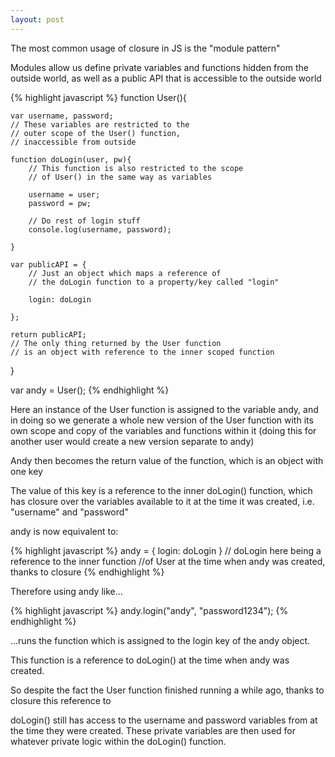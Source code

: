 ```yaml
---
layout: post
---
```


The most common usage of closure in JS is the "module pattern"

Modules allow us define private variables and functions hidden from the outside world,
as well as a public API that is accessible to the outside world

{% highlight javascript %}
function User(){

	var username, password;
	// These variables are restricted to the
	// outer scope of the User() function,
	// inaccessible from outside

	function doLogin(user, pw){ 
		// This function is also restricted to the scope
		// of User() in the same way as variables

		username = user;
		password = pw;

		// Do rest of login stuff
		console.log(username, password);

	}

	var publicAPI = { 
		// Just an object which maps a reference of
		// the doLogin function to a property/key called "login"

		login: doLogin

	};

	return publicAPI; 
	// The only thing returned by the User function
	// is an object with reference to the inner scoped function

}

var andy = User();
{% endhighlight %}

Here an instance of the User function is assigned to the variable andy, and in doing so we generate a whole new version of the User function with its own 
scope and copy of the variables and functions within it (doing this for another user would create a new version separate to andy)

Andy then becomes the return value of the function, which is an object with one key

The value of this key is a reference to the inner doLogin() function, which has closure over the variables available to it at the time it was created, i.e. "username" and "password"

andy is now equivalent to:

{% highlight javascript %}
andy = { login: doLogin } 
// doLogin here being a reference to the inner function
//of User at the time when andy was created, thanks to closure
{% endhighlight %}

Therefore using andy like...

{% highlight javascript %}
andy.login("andy", "password1234");
{% endhighlight %}

...runs the function which is assigned to the login key of the andy object.

This function is a reference to doLogin() at the time when andy was created.

So despite the fact the User function finished running a while ago, thanks to closure this reference to

doLogin() still has access to the username and password variables from at the time they were created. These private variables are then used for whatever private logic within the
doLogin() function.






